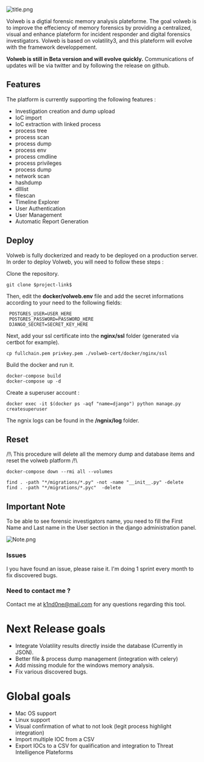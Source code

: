 
![title.png](:/bbd372f976144d068b64a1ee6dd52f8c)

Volweb is a digtial  forensic memory analysis plateforme. The goal volweb is to improve the effeciency of memory forensics by providing a centralized, visual and enhance plateform for incident responder and digital forensics investigators.
Volweb is based on volatility3, and this plateform will evolve with the framework developpement.

**Volweb is still in Beta version and will evolve quickly.** 
Communications of updates will be via twitter and by following the release on github.

## Features
The platform is currently supporting the following features : 

- Investigation creation and dump upload
- IoC import
- IoC extraction with linked process
- process tree
- process scan
- process dump
- process env
- process cmdline
- process privileges
- process dump
- network scan
- hashdump
- dlllist
- filescan
- Timeline Explorer
- User Authentication
- User Management
- Automatic Report Generation


## Deploy
Volweb is fully dockerized and ready to be deployed on a production server. 
In order to deploy Volweb, you will need to follow these steps : 

Clone the repository. 

```
git clone $project-link$
```

Then, edit the **docker/volweb.env** file and add the secret informations according to your need to the following fields: 

```
 POSTGRES_USER=USER_HERE
 POSTGRES_PASSWORD=PASSWORD_HERE
 DJANGO_SECRET=SECRET_KEY_HERE
```

Next, add your ssl certificate into the **nginx/ssl** folder (generated via certbot for example).

```
cp fullchain.pem privkey.pem ./volweb-cert/docker/nginx/ssl
```

Build the docker and run it.

```
docker-compose build
docker-compose up -d
```

Create a superuser account : 

```
docker exec -it $(docker ps -aqf "name=django") python manage.py createsuperuser
```

The ngnix logs can be found in the **/ngnix/log** folder.

## Reset 

/!\ This procedure will delete all the memory dump and database items and reset the volweb platform /!\

```
docker-compose down --rmi all --volumes
```

```
find . -path "*/migrations/*.py" -not -name "__init__.py" -delete
find . -path "*/migrations/*.pyc"  -delete
```

## Important Note

To be able to see forensic investigators name, you need to fill the First Name and Last name in the User section in the django administration panel.

![Note.png](:/c2a7216c26c44912a19e22a6cf3319e3)

### Issues
I you have found an issue, please raise it. 
I'm doing 1 sprint every month to fix discovered bugs.

### Need to contact me ? 
Contact me at k1nd0ne@mail.com for any questions regarding this tool.

# Next Release goals 
- Integrate Volatility results directly inside the database (Currently in JSON).
- Better file & process dump management (integration with celery)
- Add missing module for the windows memory analysis.
- Fix various discovered bugs.

# Global goals
- Mac OS support
- Linux support
- Visual confirmation of what to not look (legit process highlight integration)
- Import multiple IOC from a CSV
- Export IOCs to a CSV for qualification and integration to Threat Intelligence Plateforms
